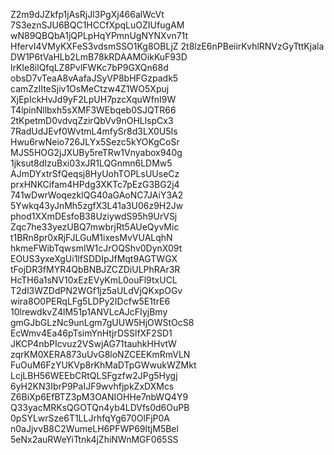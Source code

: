 Z2m9dJZkfp1jAsRjJl3PgXj466alWcVt
7S3eznSJU6BQC1HCCfXpqLuOZIUfugAM
wN89QBQbA1jQPLpHqYPmnUgNYNXvn71t
HfervI4VMyKXFeS3vdsmSSO1Kg8OBLjZ
2t8lzE6nPBeiirKvhlRNVzGyTttKjala
DW1P6tVaHLb2LmB78kRDAAMOikKuF93D
lrKIe8ilQfqLZ8PvlFWKc7bP9GXQn68d
obsD7vTeaA8vAafaJSyVP8bHFGzpadk5
camZzlIteSjiv1OsMeCtzw4Z1WO5Xpuj
XjEpIckHvJd9yF2LpUH7pzcXquWfnI9W
T4lpinNllbxh5sXMF3WEbqeb0SJQTR66
2tKpetmD0vdvqZzirQbVv9nOHLlspCx3
7RadUdJEvf0WvtmL4mfySr8d3LX0U5Is
Hwu6rwNeio726JLYx5Sezc5kYOKgCoSr
MJS5HOG2jJXUBy5reTRw1Vnyabox940g
1jksut8dIzuBxi03xJR1LQGnmn6LDMw5
AJmDYxtrSfQeqsj8HyUohTOPLsUUseCz
prxHNKCifam4HPdg3XKTc7pEzG3BG2j4
741wDwrWoqezklQG40aGAoNC7JAiY3A2
5Ywkq43yJnMh5zgfX3L41a3U06z9H2Jw
phod1XXmDEsfoB38UziywdS95h9UrVSj
Zqc7he33yezUBQ7mwbrjRt5AUeQyvMic
t1BRn8pr0xRjFJLGuM1ixesMvVUALqhN
hkmeFWibTqwsmIW1cJrOQShv0DynX09t
EOUS3yxeXgUi1lfSDDIpJfMqt9AGTWGX
tFojDR3fMYR4QbBNBJZCZDiULPhRAr3R
HcTH6a1sNV10xEzEVyKmL0ouFl9txUCL
T2dl3WZDdPN2WGf1jz5aULdVjQKxpOGv
wira8O0PERqLFg5LDPy2IDcfw5E1trE6
10lrewdkvZ4lM51p1ANVLcAJcFIyjBmy
gmGJbGLzNc9unLgm7gUUW5HjOWStOcS8
EcWmv4Ea46pTsimYnHtjrDSSlfXF2SD1
JKCP4nbPIcvuz2VSwjAG71tauhkHHvtW
zqrKM0XERA873uUvG8loNZCEEKmRmVLN
FuOuM6FzYUKVp8rKhMaDTpGWwukWZMkt
LcjLBH56WEEbCRtQLSFgzfw2JPg5Hygj
6yH2KN3IbrP9PaIJF9wvhfjpkZxDXMcs
Z6BiXp6EfBTZ3pM3OANIOHHe7nbWQ4Y9
Q33yacMRKsQGOTQn4yb4LDVfs0d6OuPB
0pSYLwrSze6T1LLJrhfqYg670OlFjP0A
n0aJjvvB8C2WumeLH6PFWP69ltjM5Bel
5eNx2auRWeYiTtnk4jZhiNWnMGF065SS
